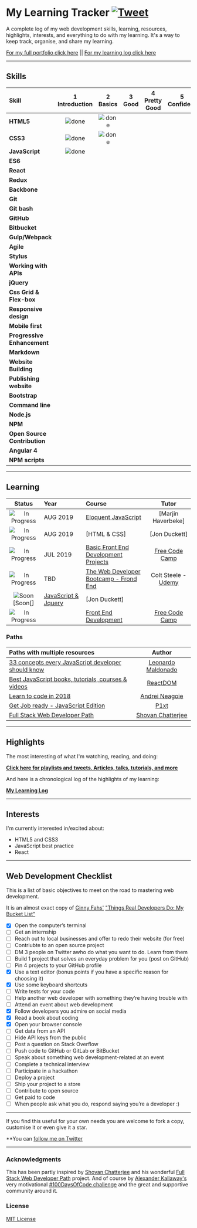 # My Learning Tracker [![Tweet](https://img.shields.io/twitter/url/http/shields.io.svg?style=social)](https://twitter.com/intent/tweet?text=Web%20Dev%20learning%20tracker%20&url=https://github.com/Syknapse/My-Learning-Tracker&via=syknapse&hashtags=100DaysofCode)

A complete log of my web development skills, learning, resources, highlights, interests, and everything to do with my learning. It's a way to keep track, organise, and share my learning.

[For my full portfolio click here](https://ocarino.com "https://ocarino.com/") || [For my learning log click here](https://github.com/Syknapse/My-Learning-Tracker/blob/master/log.md "Regular logs of my learning with links, reflections, and information about my learning process")

----

## Skills

[done]: https://user-images.githubusercontent.com/29199184/32275438-8385f5c0-bf0b-11e7-9406-42265f71e2bd.png "Done"

|               Skill              | 1<br>Introduction | 2<br>Basics   | 3<br>Good     | 4<br>Pretty Good | 5<br>Confident | 6<br>Awesome    |
|:-------------------------------- |:-----------------:|:-------------:|:-------------:|:----------------:|:--------------:|:---------------:|
|**HTML5**                         | ![done][done]     | ![done][done] |               |                  |                |                 |
|**CSS3**                          | ![done][done]     | ![done][done] |               |                  |                |                 |
|**JavaScript**                    | ![done][done]     |               |               |                  |                |                 |
|**ES6**                           |                   |               |               |                  |                |                 |
|**React**                         |                   |               |               |                  |                |                 |
|**Redux**                         |                   |               |               |                  |                |                 |
|**Backbone**                      |                   |               |               |                  |                |                 |
|**Git**                           |                   |               |               |                  |                |                 |
|**Git bash**                      |                   |               |               |                  |                |                 |
|**GitHub**                        |                   |               |               |                  |                |                 |
|**Bitbucket**                     |                   |               |               |                  |                |                 |
|**Gulp/Webpack**                  |                   |               |               |                  |                |                 |
|**Agile**                         |                   |               |               |                  |                |                 |
|**Stylus**                        |                   |               |               |                  |                |                 |
|**Working with APIs**             |                   |               |               |                  |                |                 |
|**jQuery**                        |                   |               |               |                  |                |                 |
|**Css Grid & Flex-box**           |                   |               |               |                  |                |                 |
|**Responsive design**             |                   |               |               |                  |                |                 |
|**Mobile first**                  |                   |               |               |                  |                |                 |
|**Progressive Enhancement**       |                   |               |               |                  |                |                 |
|**Markdown**                      |                   |               |               |                  |                |                 |
|**Website Building**              |                   |               |               |                  |                |                 |
|**Publishing website**            |                   |               |               |                  |                |                 |
|**Bootstrap**                     |                   |               |               |                  |                |                 |
|**Command line**                  |                   |               |               |                  |                |                 |
|**Node.js**                       |                   |               |               |                  |                |                 |
|**NPM**                           |                   |               |               |                  |                |                 |
|**Open Source Contribution**      |                   |               |               |                  |                |                 |
|**Angular 4**                     |                   |               |               |                  |                |                 |
|**NPM scripts**                   |                   |               |               |                  |                |          .      |

----

## Learning

[//]: # (Status images)

[Completed]: https://user-images.githubusercontent.com/29199184/32275438-8385f5c0-bf0b-11e7-9406-42265f71e2bd.png "Completed"
[In Progress]: https://user-images.githubusercontent.com/29199184/34462881-7305ddac-ee4d-11e7-9b57-589424820da4.png "In Progress"
[Soon]: https://user-images.githubusercontent.com/29199184/34462916-d5c37bd4-ee4d-11e7-9f4a-d57f2243281b.png "Soon"

|            Status           |   Year   | Course                                                          |                Tutor                         |
|:---------------------------:|:---------|:----------------------------------------------------------------|:----------------------------------------------:|
| ![In Progress][In Progress] | AUG 2019 | [Eloquent JavaScript]                                           | [Marjin Haverbeke]                    |          |
| ![In Progress][In Progress] | AUG 2019 | [HTML & CSS]                                                    | [Jon Duckett]                                   |                             |
| ![In Progress][In Progress] | JUL 2019 | [Basic Front End Development Projects]                          | [Free Code Camp]                               |
| ![In Progress][In Progress] |     TBD  | [The Web Developer Bootcamp - Frond End]                        | Colt Steele - [Udemy]                       |          |
| ![Soon][Soon[]              | [JavaScript & Jquery]                                                      | [Jon Duckett]                                   |
| ![In Progress][In Progress] |          | [Front End Development]                                         | [Free Code Camp]                              
[//]: # (Reference links to courses)

[The Complete JavaScript Handbook]: https://medium.freecodecamp.org/the-complete-javascript-handbook-f26b2c71719c
[JavaScript clean code guide]: https://github.com/ryanmcdermott/clean-code-javascript
[Front-End Web Developer Nanodegree]: https://eu.udacity.com/course/front-end-web-developer-nanodegree--nd001
[JavaScript and React for Developers]: https://www.udemy.com/js-and-react-for-devs/
[You Don't know JavaScript]: https://github.com/getify/You-Dont-Know-JS
[Workflow Tools for Web Developers]: https://www.lynda.com/Web-Design-tutorials/Workflow-Tools-Web-Development/533305-2.html
[Learning Git and GitHub]: https://www.lynda.com/Git-tutorials/Up-Running-Git-GitHub/409275-2.html
[CSS Essential Training 3]: https://www.lynda.com/CSS-tutorials/CSS-Essential-Training-3/609030-2.html
[CSS Essential Training 2]: https://www.lynda.com/CSS-tutorials/CSS-Essential-Training-2/569189-2.html
[Getting Your Website Online]: https://www.lynda.com/Web-Development-tutorials/Getting-Your-Website-Online/609031-2.html
[Learn Enough Command Line to Be Dangerous]: https://www.learnenough.com/command-line-tutorial
[Basic Front End Development Projects]: https://www.freecodecamp.org/syknapse
[The Web Developer Bootcamp - Frond End]: https://www.udemy.com/the-web-developer-bootcamp
[The Web Developer Bootcamp - Back End]: https://www.udemy.com/the-web-developer-bootcamp
[Front End Development]: https://www.freecodecamp.org/syknapse
[Google Developer Challenge Scholarship]: https://www.udacity.com/google-scholarships
[JavaScript30]: https://javascript30.com/
[JavaScript & jQuery]: http://javascriptbook.com/
[Eloquent JavaScript]: http://eloquentjavascript.net/
[Learn CSS Grid]: https://scrimba.com/g/gR8PTE
[The Beginner's Guide to Reactjs]: https://egghead.io/courses/the-beginner-s-guide-to-reactjs

[//]: # (Reference links to tutors)

[Flavio Copes]: https://twitter.com/flaviocopes
[Ryan McDermott]: https://github.com/ryanmcdermott
[Cassidy Williams]: https://twitter.com/cassidoo
[Christina Truong]: https://twitter.com/christinatruong
[Lynda.com]: https://www.lynda.com
[Ray Villalobos]: https://twitter.com/planetoftheweb
[Michael Hartl]: https://twitter.com/mhartl
[Free Code Camp]: https://www.freecodecamp.org
[Udemy]: https://www.udemy.com
[Udacity]: https://www.udacity.com
[Wes Bos]: https://twitter.com/wesbos
[Marijn Haverbeke]: https://twitter.com/MarijnJH
[Per Harald Borgen]: https://twitter.com/perborgen
[Scrimba]: https://scrimba.com/
[Kent C Dodds]: https://egghead.io/instructors/kentcdodds
[egghead.io]: https://egghead.io/

### Paths

| Paths with multiple resources                             |            Author            |
|:----------------------------------------------------------|:----------------------------:|
| [33 concepts every JavaScript developer should know]      | [Leonardo Maldonado]         |
| [Best JavaScript books, tutorials, courses & videos]      | [ReactDOM]                   |
| [Learn to code in 2018]                                   | [Andrei Neagoie]             |
| [Get Job ready - JavaScript Edition]                      | [P1xt]                       |
| [Full Stack Web Developer Path]                           | [Shovan Chatterjee]          |

[//]: # (Reference links to paths)

[33 concepts every JavaScript developer should know]: https://github.com/leonardomso/33-js-concepts
[Best JavaScript books, tutorials, courses & videos]: https://reactdom.com/blog/javascript-books
[Learn to code in 2018]: https://hackernoon.com/learn-to-code-in-2018-get-hired-and-have-fun-along-the-way-b338247eed6a
[Get Job ready - JavaScript Edition]: https://github.com/P1xt/p1xt-guides/blob/master/job-ready-javascript-edition-2.0.md
[Full Stack Web Developer Path]: https://github.com/shovanch/fullstack-web-developer-path

[//]: # (Reference links to authors)
[Leonardo Maldonado]: https://github.com/leonardomso
[ReactDOM]: https://reactdom.com
[Andrei Neagoie]: https://twitter.com/AndreiNeagoie
[P1xt]: https://github.com/P1xt
[Shovan Chatterjee]: https://github.com/shovanch

----

## Highlights

The most interesting of what I'm watching, reading, and doing:

[**Click here for playlists and tweets. Articles, talks, tutorials, and more**](https://syknapse.github.io/My-Learning-Tracker/)

And here is a chronological log of the highlights of my learning:

[**My Learning Log**](https://github.com/Syknapse/My-Learning-Tracker/blob/master/log.md)

----

## Interests

I'm currently interested in/excited about:

+ HTML5 and CSS3
+ JavaScript best practice
+ React

----

## Web Development Checklist

This is a list of basic objectives to meet on the road to mastering web development.

It is an almost exact copy of [Ginny Fahs'](https://twitter.com/ginnyfahs) ["Things Real Developers Do: My Bucket List"](https://blog.prototypr.io/wondering-if-youre-a-real-developer-yet-try-making-a-bucket-list-281275482155)


* [x] Open the computer’s terminal
* [ ] Get an internship
* [ ] Reach out to local businesses and offer to redo their website (for free)
* [ ] Contriubte to an open source project
* [ ] DM 3 people on Twitter awho do what you want to do. Learn from them
* [ ] Build 1 project that solves an everyday problem for you (post on GitHub)
* [ ] Pin 4 projects to your GitHub profile
* [x] Use a text editor (bonus points if you have a specific reason for choosing it)
* [x] Use some keyboard shortcuts
* [ ] Write tests for your code
* [ ] Help another web developer with something they’re having trouble with
* [ ] Attend an event about web development
* [x] Follow developers you admire on social media
* [X] Read a book about coding
* [x] Open your browser console
* [ ] Get data from an API
* [ ] Hide API keys from the public
* [ ] Post a question on Stack Overflow
* [ ] Push code to GitHub or GitLab or BitBucket
* [ ] Speak about something web development-related at an event
* [ ] Complete a technical interview
* [ ] Participate in a hackathon
* [ ] Deploy a project
* [ ] Ship your project to a store
* [ ] Contribute to open source
* [ ] Get paid to code
* [ ] When people ask what you do, respond saying you’re a developer :)

----

If you find this useful for your own needs you are welcome to fork a copy, customise it or even give it a star.

**You can [follow me on Twitter](https://twitter.com/ohcarino "@ohcarino") <!-- or [get in touch](https://syknapse.github.io/Syk-Houdeib/#contact "My contact section | Portfolio")** -->

----

### Acknowledgments

This has been partly inspired by [Shovan Chatterjee](https://twitter.com/shovan_ch) and his wonderful [Full Stack Web Developer Path](https://github.com/shovanch/fullstack-web-developer-path) project. And of course by [Alexander Kallaway's](https://twitter.com/ka11away) very motivational [#100DaysOfCode challenge](https://github.com/Kallaway/100-days-of-code) and the great and supportive community around it.

### License

[MIT License](https://github.com/Syknapse/My-Learning-Tracker/blob/master/LICENSE)
